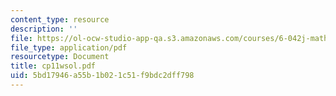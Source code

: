 ```yaml
---
content_type: resource
description: ''
file: https://ol-ocw-studio-app-qa.s3.amazonaws.com/courses/6-042j-mathematics-for-computer-science-fall-2005/5bd17946a55b1b021c51f9bdc2dff798_cp11wsol.pdf
file_type: application/pdf
resourcetype: Document
title: cp11wsol.pdf
uid: 5bd17946-a55b-1b02-1c51-f9bdc2dff798
---
```

